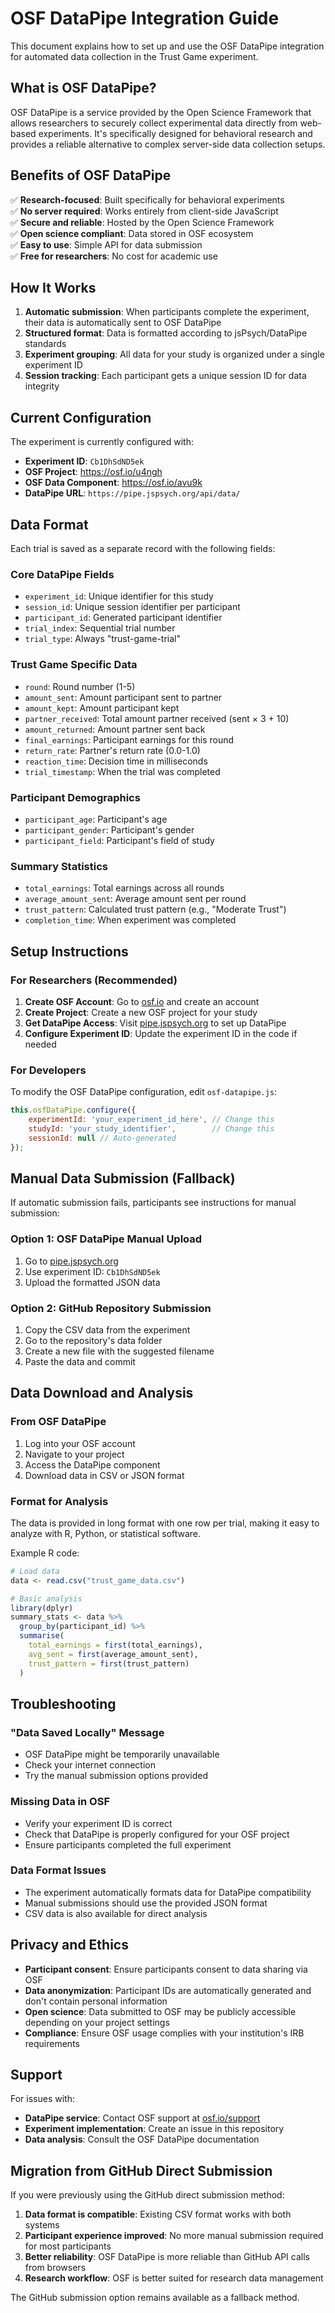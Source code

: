 # OSF DataPipe Integration Guide

This document explains how to set up and use the OSF DataPipe integration for automated data collection in the Trust Game experiment.

## What is OSF DataPipe?

OSF DataPipe is a service provided by the Open Science Framework that allows researchers to securely collect experimental data directly from web-based experiments. It's specifically designed for behavioral research and provides a reliable alternative to complex server-side data collection setups.

## Benefits of OSF DataPipe

✅ **Research-focused**: Built specifically for behavioral experiments  
✅ **No server required**: Works entirely from client-side JavaScript  
✅ **Secure and reliable**: Hosted by the Open Science Framework  
✅ **Open science compliant**: Data stored in OSF ecosystem  
✅ **Easy to use**: Simple API for data submission  
✅ **Free for researchers**: No cost for academic use  

## How It Works

1. **Automatic submission**: When participants complete the experiment, their data is automatically sent to OSF DataPipe
2. **Structured format**: Data is formatted according to jsPsych/DataPipe standards
3. **Experiment grouping**: All data for your study is organized under a single experiment ID
4. **Session tracking**: Each participant gets a unique session ID for data integrity

## Current Configuration

The experiment is currently configured with:
- **Experiment ID**: `Cb1DhSdND5ek`
- **OSF Project**: https://osf.io/u4ngh
- **OSF Data Component**: https://osf.io/avu9k
- **DataPipe URL**: `https://pipe.jspsych.org/api/data/`

## Data Format

Each trial is saved as a separate record with the following fields:

### Core DataPipe Fields
- `experiment_id`: Unique identifier for this study
- `session_id`: Unique session identifier per participant
- `participant_id`: Generated participant identifier
- `trial_index`: Sequential trial number
- `trial_type`: Always "trust-game-trial"

### Trust Game Specific Data
- `round`: Round number (1-5)
- `amount_sent`: Amount participant sent to partner
- `amount_kept`: Amount participant kept
- `partner_received`: Total amount partner received (sent × 3 + 10)
- `amount_returned`: Amount partner sent back
- `final_earnings`: Participant earnings for this round
- `return_rate`: Partner's return rate (0.0-1.0)
- `reaction_time`: Decision time in milliseconds
- `trial_timestamp`: When the trial was completed

### Participant Demographics
- `participant_age`: Participant's age
- `participant_gender`: Participant's gender
- `participant_field`: Participant's field of study

### Summary Statistics
- `total_earnings`: Total earnings across all rounds
- `average_amount_sent`: Average amount sent per round
- `trust_pattern`: Calculated trust pattern (e.g., "Moderate Trust")
- `completion_time`: When experiment was completed

## Setup Instructions

### For Researchers (Recommended)

1. **Create OSF Account**: Go to [osf.io](https://osf.io) and create an account
2. **Create Project**: Create a new OSF project for your study
3. **Get DataPipe Access**: Visit [pipe.jspsych.org](https://pipe.jspsych.org) to set up DataPipe
4. **Configure Experiment ID**: Update the experiment ID in the code if needed

### For Developers

To modify the OSF DataPipe configuration, edit `osf-datapipe.js`:

```javascript
this.osfDataPipe.configure({
    experimentId: 'your_experiment_id_here', // Change this
    studyId: 'your_study_identifier',        // Change this
    sessionId: null // Auto-generated
});
```

## Manual Data Submission (Fallback)

If automatic submission fails, participants see instructions for manual submission:

### Option 1: OSF DataPipe Manual Upload
1. Go to [pipe.jspsych.org](https://pipe.jspsych.org)
2. Use experiment ID: `Cb1DhSdND5ek`
3. Upload the formatted JSON data

### Option 2: GitHub Repository Submission
1. Copy the CSV data from the experiment
2. Go to the repository's data folder
3. Create a new file with the suggested filename
4. Paste the data and commit

## Data Download and Analysis

### From OSF DataPipe
1. Log into your OSF account
2. Navigate to your project
3. Access the DataPipe component
4. Download data in CSV or JSON format

### Format for Analysis
The data is provided in long format with one row per trial, making it easy to analyze with R, Python, or statistical software.

Example R code:
```r
# Load data
data <- read.csv("trust_game_data.csv")

# Basic analysis
library(dplyr)
summary_stats <- data %>%
  group_by(participant_id) %>%
  summarise(
    total_earnings = first(total_earnings),
    avg_sent = first(average_amount_sent),
    trust_pattern = first(trust_pattern)
  )
```

## Troubleshooting

### "Data Saved Locally" Message
- OSF DataPipe might be temporarily unavailable
- Check your internet connection
- Try the manual submission options provided

### Missing Data in OSF
- Verify your experiment ID is correct
- Check that DataPipe is properly configured for your OSF project
- Ensure participants completed the full experiment

### Data Format Issues
- The experiment automatically formats data for DataPipe compatibility
- Manual submissions should use the provided JSON format
- CSV data is also available for direct analysis

## Privacy and Ethics

- **Participant consent**: Ensure participants consent to data sharing via OSF
- **Data anonymization**: Participant IDs are automatically generated and don't contain personal information
- **Open science**: Data submitted to OSF may be publicly accessible depending on your project settings
- **Compliance**: Ensure OSF usage complies with your institution's IRB requirements

## Support

For issues with:
- **DataPipe service**: Contact OSF support at [osf.io/support](https://osf.io/support)
- **Experiment implementation**: Create an issue in this repository
- **Data analysis**: Consult the OSF DataPipe documentation

## Migration from GitHub Direct Submission

If you were previously using the GitHub direct submission method:

1. **Data format is compatible**: Existing CSV format works with both systems
2. **Participant experience improved**: No more manual submission required for most participants
3. **Better reliability**: OSF DataPipe is more reliable than GitHub API calls from browsers
4. **Research workflow**: OSF is better suited for research data management

The GitHub submission option remains available as a fallback method.